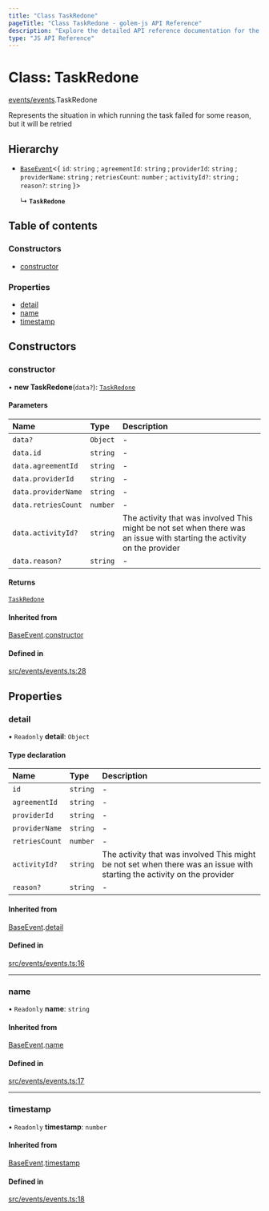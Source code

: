 ```yaml
---
title: "Class TaskRedone"
pageTitle: "Class TaskRedone - golem-js API Reference"
description: "Explore the detailed API reference documentation for the Class TaskRedone within the golem-js SDK for the Golem Network."
type: "JS API Reference"
---
```

# Class: TaskRedone

[events/events](../modules/events_events).TaskRedone

Represents the situation in which running the task failed for some reason, but it will be retried

## Hierarchy

- [`BaseEvent`](events_events.BaseEvent)\<\{ `id`: `string` ; `agreementId`: `string` ; `providerId`: `string` ; `providerName`: `string` ; `retriesCount`: `number` ; `activityId?`: `string` ; `reason?`: `string`  }\>

  ↳ **`TaskRedone`**

## Table of contents

### Constructors

- [constructor](events_events.TaskRedone#constructor)

### Properties

- [detail](events_events.TaskRedone#detail)
- [name](events_events.TaskRedone#name)
- [timestamp](events_events.TaskRedone#timestamp)

## Constructors

### constructor

• **new TaskRedone**(`data?`): [`TaskRedone`](events_events.TaskRedone)

#### Parameters

| Name | Type | Description |
| :------ | :------ | :------ |
| `data?` | `Object` | - |
| `data.id` | `string` | - |
| `data.agreementId` | `string` | - |
| `data.providerId` | `string` | - |
| `data.providerName` | `string` | - |
| `data.retriesCount` | `number` | - |
| `data.activityId?` | `string` | The activity that was involved This might be not set when there was an issue with starting the activity on the provider |
| `data.reason?` | `string` | - |

#### Returns

[`TaskRedone`](events_events.TaskRedone)

#### Inherited from

[BaseEvent](events_events.BaseEvent).[constructor](events_events.BaseEvent#constructor)

#### Defined in

[src/events/events.ts:28](https://github.com/golemfactory/golem-js/blob/a42794e/src/events/events.ts#L28)

## Properties

### detail

• `Readonly` **detail**: `Object`

#### Type declaration

| Name | Type | Description |
| :------ | :------ | :------ |
| `id` | `string` | - |
| `agreementId` | `string` | - |
| `providerId` | `string` | - |
| `providerName` | `string` | - |
| `retriesCount` | `number` | - |
| `activityId?` | `string` | The activity that was involved This might be not set when there was an issue with starting the activity on the provider |
| `reason?` | `string` | - |

#### Inherited from

[BaseEvent](events_events.BaseEvent).[detail](events_events.BaseEvent#detail)

#### Defined in

[src/events/events.ts:16](https://github.com/golemfactory/golem-js/blob/a42794e/src/events/events.ts#L16)

___

### name

• `Readonly` **name**: `string`

#### Inherited from

[BaseEvent](events_events.BaseEvent).[name](events_events.BaseEvent#name)

#### Defined in

[src/events/events.ts:17](https://github.com/golemfactory/golem-js/blob/a42794e/src/events/events.ts#L17)

___

### timestamp

• `Readonly` **timestamp**: `number`

#### Inherited from

[BaseEvent](events_events.BaseEvent).[timestamp](events_events.BaseEvent#timestamp)

#### Defined in

[src/events/events.ts:18](https://github.com/golemfactory/golem-js/blob/a42794e/src/events/events.ts#L18)
